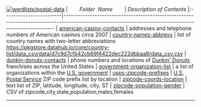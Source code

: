 [![werdlists/postal-data](https://img.shields.io/badge/werdlists-postal-data-purple.svg?logo=github&style=popout&longCache=true)](# "werdlists/postal-data")
|&nbsp;&nbsp;&nbsp;&nbsp;&nbsp;&nbsp;&nbsp;&nbsp;_Folder&nbsp;&nbsp;Name_&nbsp;&nbsp;&nbsp;&nbsp;&nbsp;&nbsp;&nbsp;&nbsp;| _Description of Contents_
|:------------------------|--------------------------------------------------------------------------------------------------------------------------------------------------------
| [american-casino-contacts](american-casino-contacts.csv) |  addresses and telephone numbers of American casinos circa 2007 
| [country-names-abbrevs](country-names-abbrevs.csv) |  list of country names with two-letter abbreviations <https://pkgstore.datahub.io/core/country-list/data_csv/data/d7c9d7cfb42cb69f4422dec222dbbaa8/data_csv.csv> 
| [dunkin-donuts-contacts](dunkin-donuts-contacts.csv.xz) |  phone numbers and locations of [Dunkin' Donuts](https://dunkindonuts.com) franchises across the United States 
| [government-organization-list](government-organization-list.txt) |  a list of organizations within the [U.S. government](https://usa.gov) 
| [usps-zipcode-prefixes](usps-zipcode-prefixes.txt) |  [U.S. Postal Service](https://usps.com) ZIP code prefix list by location 
| [zipcode-coords-location](zipcode-coords-location.txt.xz) |  text list of ZIP, latitude, longitude, city, ST 
| [zipcode-population-gender](zipcode-population-gender.csv.xz) |  CSV of zipcode,city,state,population,males,females 

* * *

